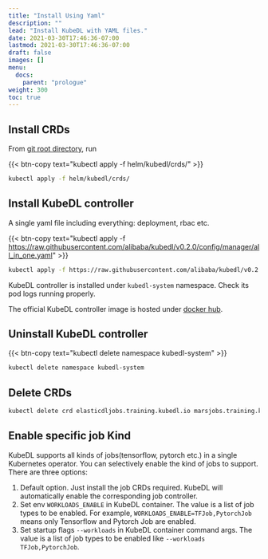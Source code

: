 ```yaml
---
title: "Install Using Yaml"
description: ""
lead: "Install KubeDL with YAML files."
date: 2021-03-30T17:46:36-07:00
lastmod: 2021-03-30T17:46:36-07:00
draft: false
images: []
menu:
  docs:
    parent: "prologue"
weight: 300
toc: true
---
```



## Install CRDs

From [git root directory](https://github.com/alibaba/kubedl), run

{{< btn-copy text="kubectl apply -f helm/kubedl/crds/" >}}
```bash
kubectl apply -f helm/kubedl/crds/
```

## Install KubeDL controller

A single yaml file including everything: deployment, rbac etc.

{{< btn-copy text="kubectl apply -f https://raw.githubusercontent.com/alibaba/kubedl/v0.2.0/config/manager/all_in_one.yaml" >}}
```bash
kubectl apply -f https://raw.githubusercontent.com/alibaba/kubedl/v0.2.0/config/manager/all_in_one.yaml
```
KubeDL controller is installed under `kubedl-system` namespace. Check its pod logs running properly.

The official KubeDL controller image is hosted under [docker hub](https://hub.docker.com/r/kubedl/kubedl).

## Uninstall KubeDL controller

{{< btn-copy text="kubectl delete namespace kubedl-system" >}}
```bash
kubectl delete namespace kubedl-system
```

## Delete CRDs
```bash
kubectl delete crd elasticdljobs.training.kubedl.io marsjobs.training.kubedl.io mpijobs.training.kubedl.io pytorchjobs.training.kubedl.io tfjobs.training.kubedl.io xdljobs.training.kubedl.io xgboostjobs.training.kubedl.io
```

## Enable specific job Kind

KubeDL supports all kinds of jobs(tensorflow, pytorch etc.) in a single Kubernetes operator. You can selectively enable the kind of jobs to support.
There are three options:
1. Default option. Just install the job CRDs required. KubeDL will automatically enable the corresponding job controller.
2. Set env `WORKLOADS_ENABLE` in KubeDL container. The value is a list of job types to be enabled. For example, `WORKLOADS_ENABLE=TFJob,PytorchJob` means only Tensorflow and Pytorch Job are enabled.
3. Set startup flags `--workloads` in KubeDL container command args. The value is a list of job types to be enabled like `--workloads TFJob,PytorchJob`.
